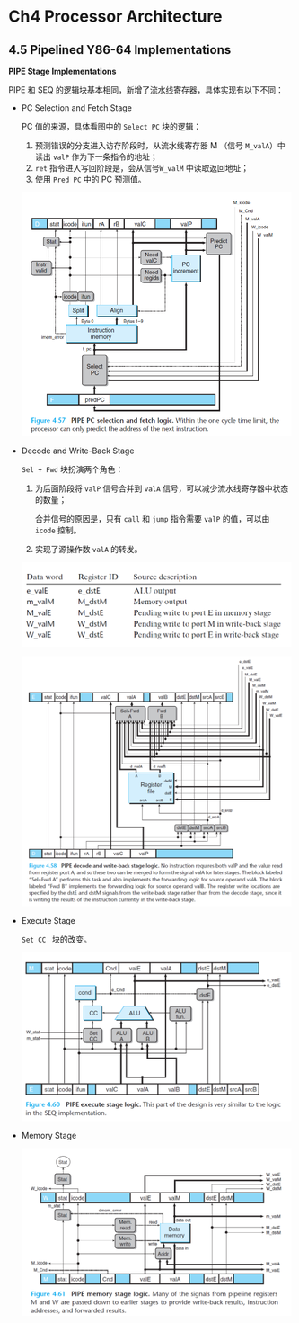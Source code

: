 # Ch4 Processor Architecture

## 4.5 Pipelined Y86-64 Implementations

**PIPE Stage Implementations**

PIPE 和 SEQ 的逻辑块基本相同，新增了流水线寄存器，具体实现有以下不同：

* PC Selection and Fetch Stage

    PC 值的来源，具体看图中的 `Select PC` 块的逻辑：

    1. 预测错误的分支进入访存阶段时，从流水线寄存器 M （信号 `M_valA`）中读出 `valP` 作为下一条指令的地址；
    2. `ret` 指令进入写回阶段是，会从信号`W_valM` 中读取返回地址；
    3. 使用 `Pred PC` 中的 PC 预测值。

    ![image-20211226203505808](assets/image-20211226203505808.png)

* Decode and Write-Back Stage

    `Sel + Fwd` 块扮演两个角色：

    1. 为后面阶段将 `valP` 信号合并到 `valA` 信号，可以减少流水线寄存器中状态的数量；

        合并信号的原因是，只有 `call`  和 `jump` 指令需要 `valP` 的值，可以由 `icode` 控制。

    2. 实现了源操作数 `valA` 的转发。

    

    ![image-20211226204337279](assets/image-20211226204337279.png)

    ![image-20211226203635798](assets/image-20211226203635798.png)

    

* Execute Stage

    `Set CC ` 块的改变。

    ![image-20211226204557406](assets/image-20211226204557406.png)

    

* Memory Stage

    ![image-20211226204652481](assets/image-20211226204652481.png)

    

